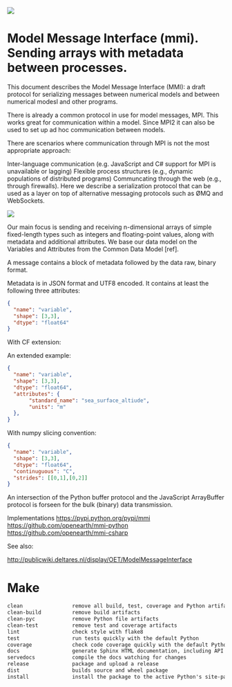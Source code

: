 <img src="https://img.shields.io/travis/openearth/mmi-python.svg">

# Model Message Interface (mmi). Sending arrays with metadata between processes.

This document describes the Model Message Interface (MMI): a draft protocol for serializing messages between numerical models and between numerical modesl and other programs.

There is already a common protocol in use for model messages, MPI. This works great for communication within a model. Since MPI2 it can also be used to set up ad hoc communication between models.

There are scenarios where communication through MPI is not the most appropriate approach:

Inter-language communication (e.g. JavaScript and C# support for MPI is unavailable or lagging)
Flexible process structures (e.g., dynamic populations of distributed programs)
Communcating through the web (e.g., through firewalls).
Here we describe a serialization protocol that can be used as a layer on top of alternative messaging protocols such as ØMQ and WebSockets.

<img src="https://publicwiki.deltares.nl/download/attachments/93947669/mmi.png?version=1&modificationDate=1393605980000&api=v2"></img>

Our main focus is sending and receiving n-dimensional arrays of simple fixed-length types such as integers and floating-point values, along with metadata and additional attributes. We base our data model on the Variables and Attributes from the Common Data Model [ref].

A message contains a block of metadata followed by the data raw, binary format.

Metadata is in JSON format and UTF8 encoded.  It contains at least the following three attributes:

``` json
{
  "name": "variable",
  "shape": [3,3],
  "dtype": "float64"
}

```

With CF extension:

An extended example:

``` json
{
  "name": "variable",
  "shape": [3,3],
  "dtype": "float64",
  "attributes": {
       "standard_name": "sea_surface_altiude",
       "units": "m"
  },
}

```

With numpy slicing convention:

``` json
{
  "name": "variable",
  "shape": [3,3],
  "dtype": "float64",
  "continuguous": "C",
  "strides": [[0,1],[0,2]]
}

```

An intersection of the Python buffer protocol and the JavaScript ArrayBuffer protocol is forseen for the bulk (binary) data transmission.

Implementations
https://pypi.python.org/pypi/mmi
https://github.com/openearth/mmi-python
https://github.com/openearth/mmi-csharp

See also:

http://publicwiki.deltares.nl/display/OET/ModelMessageInterface


Make
====

``` markdown
clean                remove all build, test, coverage and Python artifacts
clean-build          remove build artifacts
clean-pyc            remove Python file artifacts
clean-test           remove test and coverage artifacts
lint                 check style with flake8
test                 run tests quickly with the default Python
coverage             check code coverage quickly with the default Python
docs                 generate Sphinx HTML documentation, including API docs
servedocs            compile the docs watching for changes
release              package and upload a release
dist                 builds source and wheel package
install              install the package to the active Python's site-packages
```

